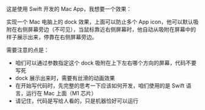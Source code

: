 这是使用 Swift 开发的 Mac App，我想要一个效果：

实现一个 Mac 电脑上的 dock 效果，上面可以防止多个 App icon，他可以默认吸附在右侧屏幕旁边（不可见），当鼠标靠近右侧屏幕时，他自动从吸附在屏幕中的样子展示出来，停靠在右侧屏幕旁边。

需要注意的点是：
- 咱们可以通过参数指定这个 dock 吸附在上下左右哪个方向的屏幕，代码不要写死
- dock 展示出来时，需要有丝滑的动画效果
- 在开始写代码时，先完整的思考一下应该如何开发，咱们使用的是 Swift 语言，运行在 Mac 上面（M1 芯片）
- 请记住，代码是写给人看的，只是机器恰好可以运行